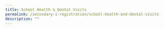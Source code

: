 ```yaml
---
title: School Health & Dental Visits
permalink: /secondary-1-registration/school-health-and-dental-visits
description: ""
---
```

